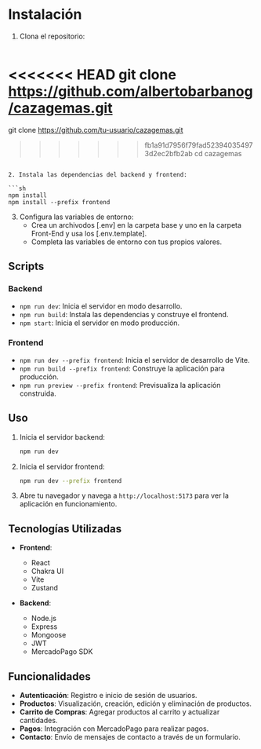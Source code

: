 # Instalación

1. Clona el repositorio:

   ```sh
<<<<<<< HEAD
   git clone https://github.com/albertobarbanog/cazagemas.git
=======
   git clone https://github.com/tu-usuario/cazagemas.git
>>>>>>> fb1a91d7956f79fad523940354973d2ec2bfb2ab
   cd cazagemas
   ```

2. Instala las dependencias del backend y frontend:

   ```sh
   npm install
   npm install --prefix frontend
   ```

3. Configura las variables de entorno:
   - Crea un archivodos [.env] en la carpeta base y uno en la carpeta Front-End y usa los [.env.template].
   - Completa las variables de entorno con tus propios valores.

## Scripts

### Backend

- `npm run dev`: Inicia el servidor en modo desarrollo.
- `npm run build`: Instala las dependencias y construye el frontend.
- `npm start`: Inicia el servidor en modo producción.

### Frontend

- `npm run dev --prefix frontend`: Inicia el servidor de desarrollo de Vite.
- `npm run build --prefix frontend`: Construye la aplicación para producción.
- `npm run preview --prefix frontend`: Previsualiza la aplicación construida.

## Uso

1. Inicia el servidor backend:

   ```sh
   npm run dev
   ```

2. Inicia el servidor frontend:

   ```sh
   npm run dev --prefix frontend
   ```

3. Abre tu navegador y navega a `http://localhost:5173` para ver la aplicación en funcionamiento.

## Tecnologías Utilizadas

- **Frontend**:

  - React
  - Chakra UI
  - Vite
  - Zustand

- **Backend**:
  - Node.js
  - Express
  - Mongoose
  - JWT
  - MercadoPago SDK

## Funcionalidades

- **Autenticación**: Registro e inicio de sesión de usuarios.
- **Productos**: Visualización, creación, edición y eliminación de productos.
- **Carrito de Compras**: Agregar productos al carrito y actualizar cantidades.
- **Pagos**: Integración con MercadoPago para realizar pagos.
- **Contacto**: Envío de mensajes de contacto a través de un formulario.
